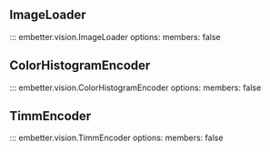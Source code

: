 ## ImageLoader

::: embetter.vision.ImageLoader
    options:
        members: false

## ColorHistogramEncoder

::: embetter.vision.ColorHistogramEncoder
    options:
        members: false

## TimmEncoder

::: embetter.vision.TimmEncoder
    options:
        members: false
